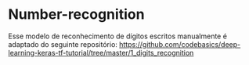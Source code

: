 # Number-recognition
Esse modelo de reconhecimento de dígitos escritos manualmente é adaptado do seguinte repositório:
https://github.com/codebasics/deep-learning-keras-tf-tutorial/tree/master/1_digits_recognition
